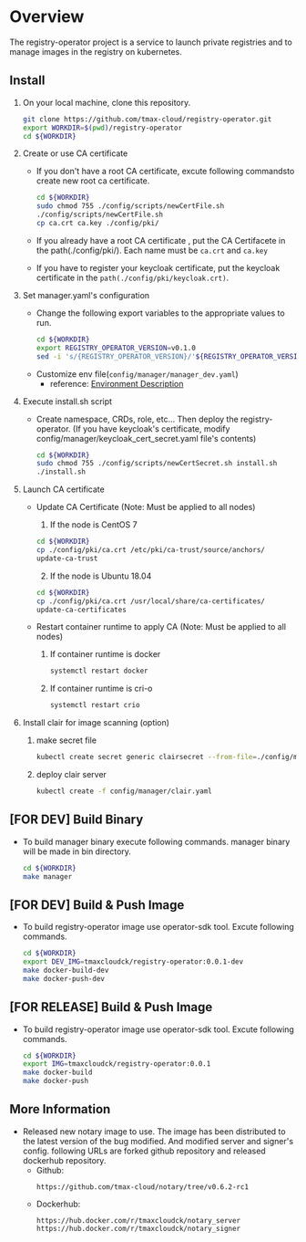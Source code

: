 # Overview
The registry-operator project is a service to launch private registries and to manage images in the registry on kubernetes. 

## Install
1. On your local machine, clone this repository.
    ```bash
    git clone https://github.com/tmax-cloud/registry-operator.git
	export WORKDIR=$(pwd)/registry-operator
    cd ${WORKDIR}
    ```
    
2. Create or use CA certificate
	* If you don't have a root CA certificate, excute following commandsto create new root ca certificate.
		```bash
		cd ${WORKDIR}
		sudo chmod 755 ./config/scripts/newCertFile.sh
		./config/scripts/newCertFile.sh
		cp ca.crt ca.key ./config/pki/
		``` 

	* If you already have a root CA certificate , put the CA Certifacete in the path(./config/pki/). 
	Each name must be `ca.crt` and `ca.key`

	* If you have to register your keycloak certificate, put the keycloak certificate in the `path(./config/pki/keycloak.crt)`.

3. Set manager.yaml's configuration
	* Change the following export variables to the appropriate values to run.
		```bash
		cd ${WORKDIR}
		export REGISTRY_OPERATOR_VERSION=v0.1.0
		sed -i 's/{REGISTRY_OPERATOR_VERSION}/'${REGISTRY_OPERATOR_VERSION}'/g' ./config/manager/manager.yaml
		```
	* Customize env file(`config/manager/manager_dev.yaml`)
		* reference: [Environment Description](./docs/env.md) 

4. Execute install.sh script
	* Create namespace, CRDs, role, etc... Then deploy the registry-operator.
	(If you have keycloak's certificate, modify config/manager/keycloak_cert_secret.yaml file's contents)
		```bash
		cd ${WORKDIR}
		sudo chmod 755 ./config/scripts/newCertSecret.sh install.sh
		./install.sh 
		```
		
5. Launch CA certificate
	* Update CA Certificate (Note: Must be applied to all nodes)
		1) If the node is CentOS 7
		```bash
		cd ${WORKDIR}
		cp ./config/pki/ca.crt /etc/pki/ca-trust/source/anchors/
		update-ca-trust
		```

		2) If the node is Ubuntu 18.04
		```bash
		cd ${WORKDIR}
		cp ./config/pki/ca.crt /usr/local/share/ca-certificates/
		update-ca-certificates
		```
		
	* Restart container runtime to apply CA (Note: Must be applied to all nodes)
		1) If container runtime is docker
			```bash
			systemctl restart docker
			```

		2) If container runtime is cri-o
			```bash
			systemctl restart crio
			```

6. Install clair for image scanning (option)
	1) make secret file
		```bash
		kubectl create secret generic clairsecret --from-file=./config/manager/clair_config.yaml
		```
	2) deploy clair server
		```bash
		kubectl create -f config/manager/clair.yaml
		```

## [FOR DEV] Build Binary
* To build manager binary execute following commands. manager binary will be made in bin directory.
	```bash
	cd ${WORKDIR}
	make manager
	```

## [FOR DEV] Build & Push Image
* To build registry-operator image use operator-sdk tool. Excute following commands.
    ```bash
	cd ${WORKDIR}
	export DEV_IMG=tmaxcloudck/registry-operator:0.0.1-dev
    make docker-build-dev
    make docker-push-dev
    ```

## [FOR RELEASE] Build & Push Image
* To build registry-operator image use operator-sdk tool. Excute following commands.
    ```bash
	cd ${WORKDIR}
	export IMG=tmaxcloudck/registry-operator:0.0.1
    make docker-build
    make docker-push
    ```

## More Information
* Released new notary image to use. The image has been distributed to the latest version of the bug modified. And modified server and signer's config. following URLs are forked github repository and released dockerhub repository.
	* Github:
		```
		https://github.com/tmax-cloud/notary/tree/v0.6.2-rc1
		```
	* Dockerhub:
		```
		https://hub.docker.com/r/tmaxcloudck/notary_server
		https://hub.docker.com/r/tmaxcloudck/notary_signer
		```
